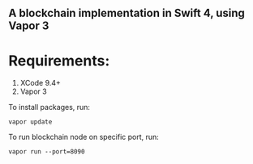 ## A blockchain implementation in Swift 4, using Vapor 3

# Requirements:

1. XCode 9.4+
2. Vapor 3

To install packages, run:

```
vapor update
```

To run blockchain node on specific port, run:

```
vapor run --port=8090
```

